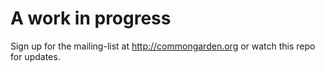 # A work in progress

Sign up for the mailing-list at http://commongarden.org or watch this repo for updates.
